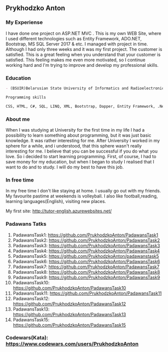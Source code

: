 ## Prykhodzko Anton

### My Experiense
I have done one project on ASP.NET MVC . This is my own WEB Site, where I used different technologies such as Entity Framework, ADO.NET, Bootstrap, MS SQL Server 2017  & etc. I managed with project in time. Although I had only three weeks and it was my first project. The customer is satisfied.
This is a great feeling when you understand that your customer is satisfied. This feeling makes me even more motivated, so I continue working hard and I'm trying to improve and develop my professional skills. 

### Education
```markdown
- (BSUIR)Belarusian State University of Informatics and Radioelectronics(2007-2012)

Programming skills

CSS, HTML, C#, SQL, LINQ, XML, Bootstrap, Dapper, Entity Framework, .Net

```
### About me
When I was studying at University for the first time in my life I had a possibility to learn something about programming, but it was just basic knowledge. It was rather interesting for me. After University I worked in my sphere for a while, and i understood, that this sphere wasn't really interesting for me. I believe that you can be successful if you do what you love. So i decided to start learning programming. First, of course, I had to save money for my education, but when I began to study I realised that I want to do and to study. I will do my best to have this job.

### In free time
In my free time I don't like staying at home. I usually go out with my friends. My favourite pastime at weekends is volleyball. I also like football,reading, learning languages(English), visiting new places.

My first site: http://tutor-english.azurewebsites.net/

### Padawans Tatks
1. PadawansTask1: https://github.com/PrukhodzkoAnton/PadawansTask1
2. PadawansTask2: https://github.com/PrukhodzkoAnton/PadawansTask2
3. PadawansTask3: https://github.com/PrukhodzkoAnton/PadawansTask3
4. PadawansTask4: https://github.com/PrukhodzkoAnton/PadawansTask4
5. PadawansTask5: https://github.com/PrukhodzkoAnton/padawanstask5
6. PadawansTask6: https://github.com/PrukhodzkoAnton/PadawansTask6
7. PadawansTask7: https://github.com/PrukhodzkoAnton/PadawansTask7
8. PadawansTask8: https://github.com/PrukhodzkoAnton/PadawansTask8
9. PadawansTask9: https://github.com/PrukhodzkoAnton/PadawansTask9
10. PadawansTask10: https://github.com/PrukhodzkoAnton/PadawansTask10
11. PadawansTask11: https://github.com/PrukhodzkoAnton/PadawansTask11
12. PadawansTask12: https://github.com/PrukhodzkoAnton/PadawansTask12
13. PadawansTask13: https://github.com/PrukhodzkoAnton/PadawansTask13
15. PadawansTask15: https://github.com/PrukhodzkoAnton/PadawansTask15
### Codewars(Kata): https://www.codewars.com/users/PrukhodzkoAnton
